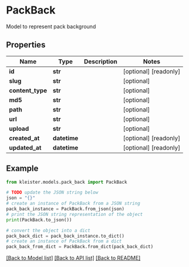 # PackBack

Model to represent pack background

## Properties

Name | Type | Description | Notes
------------ | ------------- | ------------- | -------------
**id** | **str** |  | [optional] [readonly] 
**slug** | **str** |  | [optional] 
**content_type** | **str** |  | [optional] 
**md5** | **str** |  | [optional] 
**path** | **str** |  | [optional] 
**url** | **str** |  | [optional] 
**upload** | **str** |  | [optional] 
**created_at** | **datetime** |  | [optional] [readonly] 
**updated_at** | **datetime** |  | [optional] [readonly] 

## Example

```python
from kleister.models.pack_back import PackBack

# TODO update the JSON string below
json = "{}"
# create an instance of PackBack from a JSON string
pack_back_instance = PackBack.from_json(json)
# print the JSON string representation of the object
print(PackBack.to_json())

# convert the object into a dict
pack_back_dict = pack_back_instance.to_dict()
# create an instance of PackBack from a dict
pack_back_from_dict = PackBack.from_dict(pack_back_dict)
```
[[Back to Model list]](../README.md#documentation-for-models) [[Back to API list]](../README.md#documentation-for-api-endpoints) [[Back to README]](../README.md)


